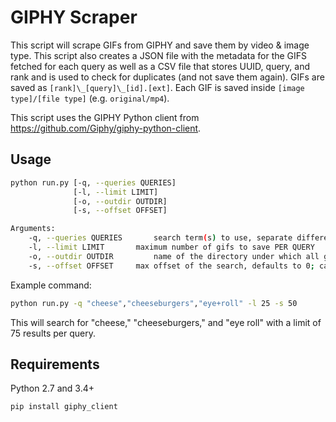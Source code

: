 # GIPHY Scraper

This script will scrape GIFs from GIPHY and save them by video & image type. This script also creates a JSON file with the metadata for the GIFS fetched for each query as well as a CSV file that stores UUID, query, and rank and is used to check for duplicates (and not save them again). GIFs are saved as `[rank]\_[query]\_[id].[ext]`. Each GIF is saved inside `[image type]/[file type]`  (e.g. `original/mp4`).

This script uses the GIPHY Python client from https://github.com/Giphy/giphy-python-client.

## Usage

```sh
python run.py [-q, --queries QUERIES]
			  [-l, --limit LIMIT]
			  [-o, --outdir OUTDIR]
			  [-s, --offset OFFSET]

Arguments:
	-q, --queries QUERIES 		search term(s) to use, separate different terms by comma with NO SPACE, use + signs as spaces for phrases
	-l, --limit LIMIT 		maximum number of gifs to save PER QUERY
	-o, --outdir OUTDIR 		name of the directory under which all gifs will be saved
	-s, --offset OFFSET		max offset of the search, defaults to 0; can be between 0 and 100, but should be a multiple of 25 or a multiple of the limit; e.g. if offset = 50, it gets 25 gifs starting from the 1st result, another 25 starting from the 26th result, and another 25 starting from the 51st result; so total number of results returned is limit + offset
```
Example command:
```sh
python run.py -q "cheese","cheeseburgers","eye+roll" -l 25 -s 50
```
This will search for "cheese," "cheeseburgers," and "eye roll" with a limit of 75 results per query. 
## Requirements

Python 2.7 and 3.4+

```sh
pip install giphy_client
```
